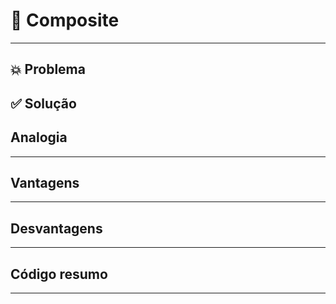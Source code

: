 # 🧩 Composite


---
## 💥 Problema


## ✅ Solução


## Analogia 


---
## Vantagens

---
## Desvantagens

---
## Código resumo

---